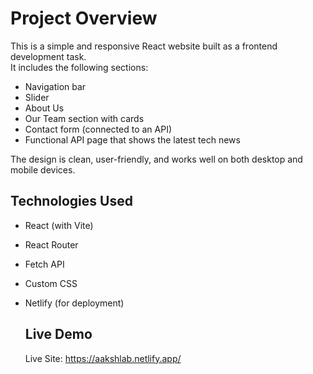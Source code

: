 # Project Overview
This is a simple and responsive React website built as a frontend development task.  
It includes the following sections:
- Navigation bar
- Slider
- About Us
- Our Team section with cards
- Contact form (connected to an API)
- Functional API page that shows the latest tech news

The design is clean, user-friendly, and works well on both desktop and mobile devices. 

## Technologies Used
- React (with Vite)
- React Router
- Fetch API
- Custom CSS
- Netlify (for deployment)

  ## Live Demo
  Live Site: https://aakshlab.netlify.app/
